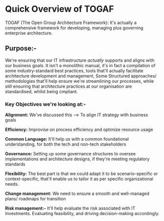 # Quick Overview of TOGAF

TOGAF (The Open Group Architecture Framework): It's actually a comprehensive framework for developing, managing plus governing enterprise architecture.

## Purpose:-

We're ensuring that our IT infrastructure *actually* supports and aligns with our business goals. It isn't a monolithic manual, it's in fact a compilation of some industry-standard best practices, tools that'll actually facilitate architecture development and management, Some Structured approaches/ methodologies that'll help ensure we're streamlining our processes, while still ensuring that architecture practices at our organisation are standardised, whilst being cmpliant.


### Key Objectives we're looking at:-

**Alignment:** We've discussed this --> To align IT strategy with business goals

**Efficiency:** Improvise on process efficiency and optimize resource usage

**Common Language:** It'll help us with a common foundational understanding, for both the tech and non-tech stakeholders

**Governance:** Setting up some governance structures to oversee implementations and architecture designs, if they're meeting regulatory standards

**Flexibility:** The best part is that we could adapt it to be scenario-specific or context-specific, that'll enable us to tailor it as per specific organizational needs.

**Change management:** We need to ensure a smooth and well-managed plans/ roadmaps for transition

**Risk management:-** It'll help evaluate the risk associated with IT Investments. Evaluating feasibility, and driving decision-making accordingly. 